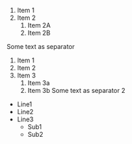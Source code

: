1. Item 1
2. Item 2
   1. Item 2A
   2. Item 2B
  
Some text as separator
1. Item 1
2. Item 2
3. Item 3
   1. Item 3a
   2. Item 3b
Some text as separator 2
* Line1
* Line2
* Line3
  * Sub1
  * Sub2
